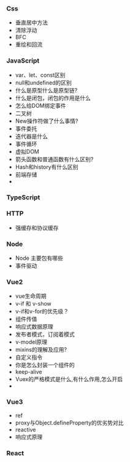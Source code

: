 ### Css

- 垂直居中方法
- 清除浮动
- BFC
- 重绘和回流

### JavaScript

- var、let、const区别
- null和undefined的区别
- 什么是原型什么是原型链?
- 什么是闭包，闭包的作用是什么
- 怎么给DOM绑定事件
- 二叉树
- New操作符做了什么事情?
- 事件委托
- 迭代器是什么
- 事件循环
- 虚拟DOM
- 箭头函数和普通函数有什么区别?
- Hash和history有什么区别
- 前端存储
- 

### TypeScript

### HTTP
- 强缓存和协议缓存

### Node

- Node 主要包有哪些
- 事件驱动

### Vue2
- vue生命周期
- v-if 和 v-show
- v-if和v-for的优先级？
- 组件传值
- 响应式数据原理
- 发布者模式，订阅着模式
- v-model原理
- mixins的理解及应用?
- 自定义指令
- 你是怎么封装一个组件的
-  keep-alive
-  Vuex的严格模式是什么,有什么作用,怎么开启
-  
### Vue3
- ref
- proxy与Object.defineProperty的优劣势对比
- reactive
- 响应式原理
### React



